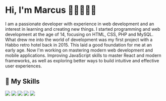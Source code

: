 <h1>Hi, I'm Marcus 👋🏼👨🏼‍💻</h1>

I am a passionate developer with experience in web development and an interest in learning and creating new things. I started programming and web development at the age of 14, focusing on HTML, CSS, PHP and MySQL. What drew me into the world of development was my first project with a Habbo retro hotel back in 2015. This laid a good foundation for me at an early age. Now I'm working on mastering modern web development and mobile applications. Improving JavaScript skills to master React and modern frameworks, as well as exploring better ways to build intuitive and effective user experiences.

<h2>💼 My Skills</h2>

![](https://img.shields.io/badge/HTML5-E34F26?style=for-the-badge&logo=html5&logoColor=white)
![](https://img.shields.io/badge/CSS3-1572B6?style=for-the-badge&logo=css3&logoColor=white)
![](https://img.shields.io/badge/JavaScript-F7DF1E?style=for-the-badge&logo=javascript&logoColor=black)
![](https://img.shields.io/badge/PHP-777BB4?style=for-the-badge&logo=php&logoColor=white)
![](https://img.shields.io/badge/MySQL-005C84?style=for-the-badge&logo=mysql&logoColor=white)
![]()
![]()
![]()
![]()
![]()
